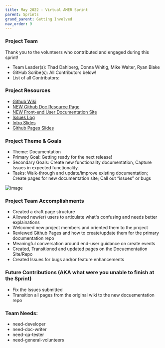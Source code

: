 ```yaml
---
title: May 2022 - Virtual AMER Sprint
parent: Sprints
grand_parent: Getting Involved
nav_order: 9
---
```


### Project Team
Thank you to the volunteers who contributed and engaged during this sprint!
* Team Leader(s): Thad Dahlberg, Donna Whitig, Mike Walter, Ryan Blake
* GitHub Scribe(s): All Contributors below!
* List of all Contributors: 


### Project Resources
* [Github Wiki](https://github.com/SFDO-Community-Sprints/Summit-Events-App/wiki)
* [NEW Github Doc Resource Page](https://github.com/SFDO-Community-Sprints/summit-events-app-documentation)
* [NEW Front-end User Documentation Site](https://sfdo-community-sprints.github.io/summit-events-app-documentation/)
* [Issues Log](https://github.com/SFDO-Community-Sprints/Summit-Events-App/issues) 
* [Intro Slides](https://docs.google.com/presentation/d/1IRuan8BUvL3lr7nPCHoJcaS8Ng6KLQSaB2-_lWp6LpM/edit#slide=id.g126c1c2ceab_0_59)
* [Github Pages Slides](https://docs.google.com/presentation/d/1rWDH8HqTT-D_NhfhrkVMEK-51z7CevnYT7lUyFCcDg8/view#slide=id.p)

### Project Theme & Goals
* Theme: Documentation
* Primary Goal: Getting ready for the next release!
* Secondary Goals: Create new functionality documentation, Capture Issues in expected functionality.
* Tasks: Walk-through and update/improve existing documentation; Create pages for new documentation site; Call out “issues” 
or bugs

![image](https://user-images.githubusercontent.com/60475518/166988112-d0b4720c-4e23-4ece-a64e-ed3053f7f952.png)


### Project Team Accomplishments
* Created a draft page structure
* Allowed new(er) users to articulate what's confusing and needs better explainations
* Welcomed new project members and oriented them to the project
* Reviewed Github Pages and how to create/update them for the primary documentation repo
* Meaningful conversation around end-user guidance on create events
* Created, Transitioned and updated pages on the Docuementation Site/Repo
* Created Issues for bugs and/or feature enhancements

### Future Contributions (AKA what were you unable to finish at the Sprint)
* Fix the Issues submitted
* Transition all pages from the original wiki to the new docuementation repo


### Team Needs:
* need-developer
* need-doc-writer
* need-qa-tester
* need-general-volunteers
